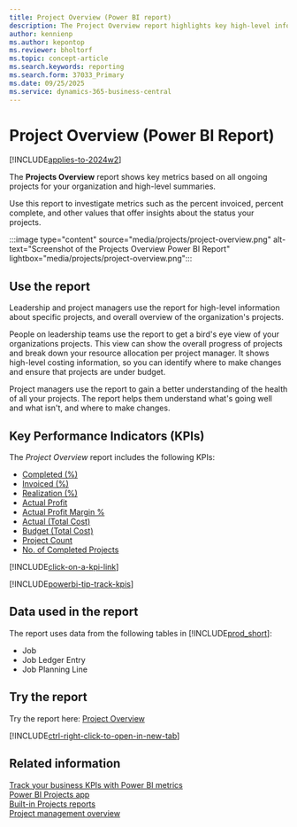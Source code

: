 ```yaml
---
title: Project Overview (Power BI report)
description: The Project Overview report highlights key high-level information about your organization's project activity.
author: kennienp
ms.author: kepontop
ms.reviewer: bholtorf
ms.topic: concept-article
ms.search.keywords: reporting
ms.search.form: 37033_Primary
ms.date: 09/25/2025
ms.service: dynamics-365-business-central
---
```


# Project Overview (Power BI Report)

[!INCLUDE[applies-to-2024w2](includes/applies-to-2024w2.md)]

The **Projects Overview** report shows key metrics based on all ongoing projects for your organization and high-level summaries.

Use this report to investigate metrics such as the percent invoiced, percent complete, and other values that offer insights about the status your projects.

:::image type="content" source="media/projects/project-overview.png" alt-text="Screenshot of the Projects Overview Power BI Report" lightbox="media/projects/project-overview.png":::

## Use the report

Leadership and project managers use the report for high-level information about specific projects, and overall overview of the organization's projects.

People on leadership teams use the report to get a bird's eye view of your organizations projects. This view can show the overall progress of projects and break down your resource allocation per project manager. It shows high-level costing information, so you can identify where to make changes and ensure that projects are under budget.

Project managers use the report to gain a better understanding of the health of all your projects. The report helps them understand what's going well and what isn't, and where to make changes.

## Key Performance Indicators (KPIs)

The *Project Overview* report includes the following KPIs:

- [Completed (%)](projects-powerbi-kpis.md#completed-)
- [Invoiced (%)](projects-powerbi-kpis.md#invoiced-)
- [Realization (%)](projects-powerbi-kpis.md#realization-)
- [Actual Profit](projects-powerbi-kpis.md#actual-profit)
- [Actual Profit Margin %](projects-powerbi-kpis.md#actual-profit-margin-)
- [Actual (Total Cost)](projects-powerbi-kpis.md#actual-total-cost)
- [Budget (Total Cost)](projects-powerbi-kpis.md#budget-total-cost)
- [Project Count](projects-powerbi-kpis.md#project-count)
- [No. of Completed Projects](projects-powerbi-kpis.md#no-of-completed-projects)

[!INCLUDE[click-on-a-kpi-link](includes/click-on-a-kpi-link.md)]

[!INCLUDE[powerbi-tip-track-kpis](includes/powerbi-tip-track-kpis.md)]

## Data used in the report

The report uses data from the following tables in [!INCLUDE[prod_short](includes/prod_short.md)]:

- Job
- Job Ledger Entry
- Job Planning Line

## Try the report

Try the report here: [Project Overview](https://businesscentral.dynamics.com?page=37033)

[!INCLUDE[ctrl-right-click-to-open-in-new-tab](includes/ctrl-right-click-to-open-in-new-tab.md)]

## Related information

[Track your business KPIs with Power BI metrics](track-kpis-with-power-bi-metrics.md)  
[Power BI Projects app](projects-powerbi-app.md)  
[Built-in Projects reports](project-reports.md)  
[Project management overview](projects-manage-projects.md)
